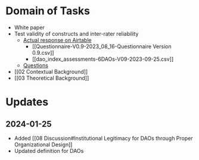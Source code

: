 # Domain of Tasks
- White paper 
- Test validity of constructs and inter-rater reliability 
	- [Actual response on Airtable](https://airtable.com/appqf3ub3ovmtNATJ/tblmYmGAeYQJDqnMJ/viwa13NleT2Y56c3f?blocks=hide) 
		- [[Questionnaire-V0.9-2023_08_16-Questionnaire Version 0.9.csv]]
		- [[dao_index_assessments-6DAOs-V09-2023-09-25.csv]]
	- [Questions](https://airtable.com/app0wkVnqnFAUUhDs/tblcNbvXRHbUmDUZD/viwCFQFvwRTXUsZWC?blocks=hide)
- [[02 Contextual Background]] 
- [[03 Theoretical Background]]


# Updates

## 2024-01-25
- Added [[08 Discussion#Institutional Legitimacy for DAOs through Proper Organizational Design]]
-  Updated definition for DAOs